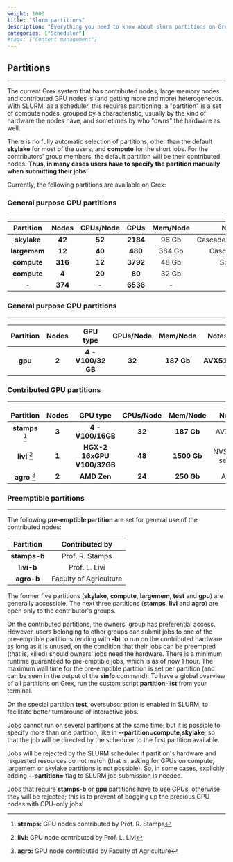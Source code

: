 ```yaml
---
weight: 1000
title: "Slurm partitions"
description: "Everything you need to know about slurm partitions on Grex."
categories: ["Scheduler"]
#tags: ["Content management"]
---
```


## Partitions
---

The current Grex system that has contributed nodes, large memory nodes and contributed GPU nodes is (and getting more and more) heterogeneous. With SLURM, as a scheduler, this requires partitioning: a "partition" is a set of compute nodes, grouped by a characteristic, usually by the kind of hardware the nodes have, and sometimes by who "owns" the hardware as well. 

There is no fully automatic selection of partitions, other than the default __skylake__ for most of the users, and __compute__ for the short jobs. For the contributors' group members, the default partition will be their contributed nodes. **Thus, in many cases users have to specify the partition manually when submitting their jobs!**

Currently, the following partitions are available on Grex:

### General purpose CPU partitions
---

| Partition    | Nodes   | CPUs/Node | CPUs     | Mem/Node | Notes              |
| :--------:   | :-----: | :-------: | :------: | :-----:  | :----:             |
| **skylake**  |  **42** |    **52** | **2184** |   96 Gb  | CascadeLakeRefresh |
| **largemem** |  **12** |    **40** |  **480** |  384 Gb  | CascadeLake        |
| **compute**  | **316** |    **12** | **3792** |   48 Gb  | SSE4.2             |  
| **compute**  |   **4** |    **20** |   **80** |   32 Gb  | Avx                |
| **-**        | **374** |     **-** | **6536** |   **-**  | **-**              |

### General purpose GPU partitions
---

| Partition  | Nodes   | GPU type           | CPUs/Node    | Mem/Node   | Notes       |
| :--------: | :-----: | :----:             | :----------: | :--------: | :---------: |
| **gpu**    |  **2**  | **4 - V100/32 GB** | **32**       | **187 Gb** | **AVX512**  |

<!--
> - **skylake**  : the new **52-core**, CascadeLakeRefresh compute nodes, 96 Gb/node (set as the default partition). **NEW**
> - **largemem** : the new **40-core**, CascadeLake compute nodes, 384 Gb/node.  **NEW**
> - **compute**  : the original SSE4.2 **12-core** Grex nodes, RAM 48 Gb/node (no longer set as the default partition for jobs over 30 minutes).
> - **gpu**      : two GPU **V100/32 GB** AVX512 nodes, RAM 192 GB/node. **NEW**
> - **test**     : a **24-core** Skylake CPU Dell large memory (512 GB), NVMe workstation for interactive work and visualizations. **NEW**
-->

### Contributed GPU partitions
---

| Partition       | Nodes   | GPU type                   | CPUs/Node    | Mem/Node    | Notes           |
| :--------:      | :-----: | :----:                     | :----------: | :--------:  | :---------:     |
| **stamps** [^1] | **3**   | **4 - V100/16GB**          | **32**       | **187 Gb**  | AVX512          |
| **livi**   [^2] | **1**   | **HGX-2 16xGPU V100/32GB** | **48**       | **1500 Gb** | NVSwitch server |
| **agro**   [^3] | **2**   | **AMD Zen**                | **24**       | **250 Gb**  | AMD             |

[^1]: **stamps:** GPU nodes contributed by Prof. R. Stamps
[^2]: **livi:**   GPU node  contributed by Prof. L. Livi 
[^3]: **agro:**   GPU node  contributed by Faculty of Agriculture

<!--
- **stamps**   : three **4 x GPU v100/16GB** AVX512 nodes contributed by Prof. R. Stamps (Department of Physics and Astronomy).
- **livi**     : a **HGX-2 16xGPU V100/32GB**, NVSwitch server contributed by Prof. L. Livi (Department of Computer Science).
- **agro**     : two **24-core** AMD Zen, RAM 256 GB/node, two NVIDIA A30 GPUs per node, contributed by Faculty of Agriculture.
-->

### Preemptible partitions
---

The following **pre-emptible partition** are set for general use of the contributed nodes:

| Partition       | Contributed by |
| :--------:      | :-----: |
| **stamps-b**    | Prof. R. Stamps|
| **livi-b**      | Prof. L. Livi |
| **agro-b**      | Faculty of Agriculture |

The former five partitions (**skylake**, **compute**, **largemem**, **test** and **gpu**) are generally accessible. The next three partitions (**stamps**, **livi** and **agro**) are open only to the contributor's groups.

On the contributed partitions, the owners' group has preferential access. However, users belonging to other groups can submit jobs to one of the pre-emptible partitions (ending with **\-b**) to run on the contributed hardware as long as it is unused, on the condition that their jobs can be preempted (that is, killed) should owners' jobs need the hardware. There is a minimum runtime guaranteed to pre-emptible jobs, which is as of now 1 hour. The maximum wall time for the pre-emptible partition is set per partition (and can be seen in the output of the __sinfo__ command). To have a global overview of all partitions on Grex, run the custom script **partition-list** from your terminal. 

On the special partition **test**, oversubscription is enabled in SLURM, to facilitate better turnaround of interactive jobs.

Jobs cannot run on several partitions at the same time; but it is possible to specify more than one partition, like in __-\-partition=compute,skylake__, so that the job will be directed by the scheduler to the first partition available.

Jobs will be rejected by the SLURM scheduler if partition's hardware and requested resources do not match (that is, asking for GPUs on compute, largemem or skylake partitions is not possible). So, in some cases, explicitly adding __-\-partition=__ flag to SLURM job submission is needed.

Jobs that require __stamps-b__ or __gpu__ partitions have to use GPUs, otherwise they will be rejected; this is to prevent of bogging up the precious GPU nodes with CPU-only jobs!

<!-- Changes and update:
* 
*
*
-->
